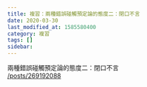 ```yaml
---
title: 複習：兩種錯誤碰觸預定論的態度二：閉口不言
date: 2020-03-30
last_modified_at: 1585580400
category: 複習
tags: []
sidebar: 
---
```


<p>兩種錯誤碰觸預定論的態度二：閉口不言<br/>
<a href="/posts/269192088" target="_blank">/posts/269192088</a></p>
<p> </p>
